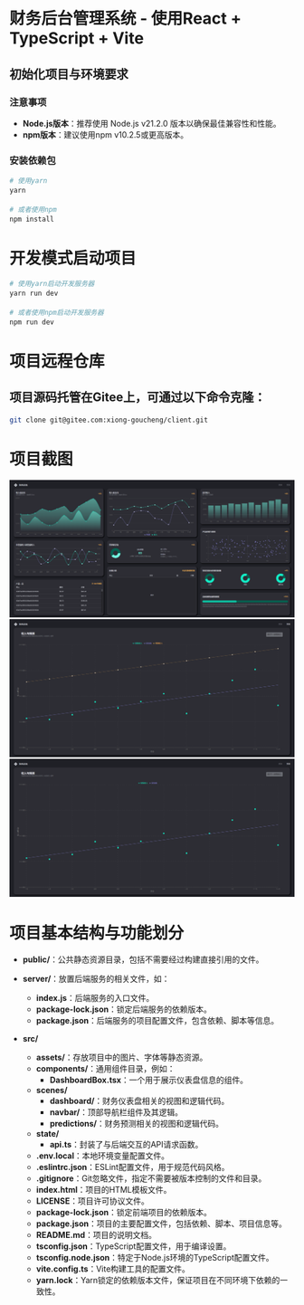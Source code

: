 # 财务后台管理系统 - 使用React + TypeScript + Vite

## 初始化项目与环境要求
### 注意事项
- **Node.js版本**：推荐使用 Node.js v21.2.0 版本以确保最佳兼容性和性能。
- **npm版本**：建议使用npm v10.2.5或更高版本。

### 安装依赖包
```bash
# 使用yarn
yarn 

# 或者使用npm
npm install
```
# 开发模式启动项目
```bash
# 使用yarn启动开发服务器
yarn run dev

# 或者使用npm启动开发服务器
npm run dev
```

# 项目远程仓库
## 项目源码托管在Gitee上，可通过以下命令克隆：

```Bash
git clone git@gitee.com:xiong-goucheng/client.git
```
# 项目截图

<img src="/public/01.png">
<img src="/public/02.png">
<img src="/public/03.png">

# 项目基本结构与功能划分
 <ul>
      <li>
        <p><strong>public/</strong>：公共静态资源目录，包括不需要经过构建直接引用的文件。</p>
      </li>
      <li>
        <p><strong>server/</strong>：放置后端服务的相关文件，如：</p>
        <ul>
          <li><strong>index.js</strong>：后端服务的入口文件。</li>
          <li><strong>package-lock.json</strong>：锁定后端服务的依赖版本。</li>
          <li><strong>package.json</strong>：后端服务的项目配置文件，包含依赖、脚本等信息。</li>
        </ul>
      </li>
      <li>
        <p><strong>src/</strong></p>
        <ul>
          <li><strong>assets/</strong>：存放项目中的图片、字体等静态资源。</li>
          <li><strong>components/</strong>：通用组件目录，例如：
            <ul>
              <li><strong>DashboardBox.tsx</strong>：一个用于展示仪表盘信息的组件。</li>
            </ul>
          </li>
          <li><strong>scenes/</strong>
            <ul>
              <li><strong>dashboard/</strong>：财务仪表盘相关的视图和逻辑代码。</li>
              <li><strong>navbar/</strong>：顶部导航栏组件及其逻辑。</li>
              <li><strong>predictions/</strong>：财务预测相关的视图和逻辑代码。</li>
            </ul>
          </li>
          <li><strong>state/</strong>
            <ul>
              <li><strong>api.ts</strong>：封装了与后端交互的API请求函数。</li>
            </ul>
          </li>
          <li><strong>.env.local</strong>：本地环境变量配置文件。</li>
          <li><strong>.eslintrc.json</strong>：ESLint配置文件，用于规范代码风格。</li>
          <li><strong>.gitignore</strong>：Git忽略文件，指定不需要被版本控制的文件和目录。</li>
          <li><strong>index.html</strong>：项目的HTML模板文件。</li>
          <li><strong>LICENSE</strong>：项目许可协议文件。</li>
          <li><strong>package-lock.json</strong>：锁定前端项目的依赖版本。</li>
          <li><strong>package.json</strong>：项目的主要配置文件，包括依赖、脚本、项目信息等。</li>
          <li><strong>README.md</strong>：项目的说明文档。</li>
          <li><strong>tsconfig.json</strong>：TypeScript配置文件，用于编译设置。</li>
          <li><strong>tsconfig.node.json</strong>：特定于Node.js环境的TypeScript配置文件。</li>
          <li><strong>vite.config.ts</strong>：Vite构建工具的配置文件。</li>
          <li><strong>yarn.lock</strong>：Yarn锁定的依赖版本文件，保证项目在不同环境下依赖的一致性。</li>
        </ul>
      </li>
    </ul>


